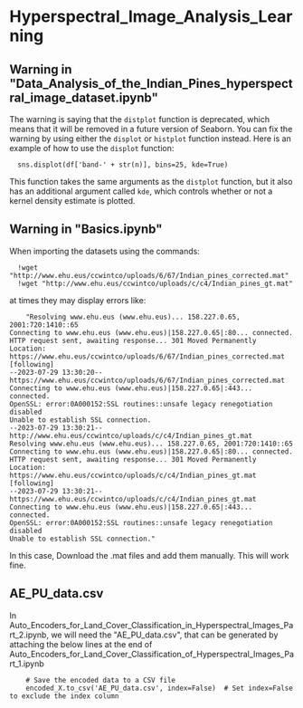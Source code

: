 # Hyperspectral_Image_Analysis_Learning



## Warning in "Data_Analysis_of_the_Indian_Pines_hyperspectral_image_dataset.ipynb"
  The warning is saying that the `distplot` function is deprecated, which means that it will be removed in a future version of Seaborn. You can fix the warning by using either the `displot` or `histplot` function instead. Here is an example of how to use the `displot` function:

      sns.displot(df['band-' + str(n)], bins=25, kde=True)
  
  This function takes the same arguments as the `distplot` function, but it also has an additional argument called `kde`, which controls whether or not a kernel density estimate is plotted.




## Warning in "Basics.ipynb"
  When importing the datasets using the commands:
  
      !wget "http://www.ehu.eus/ccwintco/uploads/6/67/Indian_pines_corrected.mat"
      !wget "http://www.ehu.eus/ccwintco/uploads/c/c4/Indian_pines_gt.mat"
       
      
  at times they may display errors like:
  ```
      "Resolving www.ehu.eus (www.ehu.eus)... 158.227.0.65, 2001:720:1410::65
Connecting to www.ehu.eus (www.ehu.eus)|158.227.0.65|:80... connected.
HTTP request sent, awaiting response... 301 Moved Permanently
Location: https://www.ehu.eus/ccwintco/uploads/6/67/Indian_pines_corrected.mat [following]
--2023-07-29 13:30:20--  https://www.ehu.eus/ccwintco/uploads/6/67/Indian_pines_corrected.mat
Connecting to www.ehu.eus (www.ehu.eus)|158.227.0.65|:443... connected.
OpenSSL: error:0A000152:SSL routines::unsafe legacy renegotiation disabled
Unable to establish SSL connection.
--2023-07-29 13:30:21--  http://www.ehu.eus/ccwintco/uploads/c/c4/Indian_pines_gt.mat
Resolving www.ehu.eus (www.ehu.eus)... 158.227.0.65, 2001:720:1410::65
Connecting to www.ehu.eus (www.ehu.eus)|158.227.0.65|:80... connected.
HTTP request sent, awaiting response... 301 Moved Permanently
Location: https://www.ehu.eus/ccwintco/uploads/c/c4/Indian_pines_gt.mat [following]
--2023-07-29 13:30:21--  https://www.ehu.eus/ccwintco/uploads/c/c4/Indian_pines_gt.mat
Connecting to www.ehu.eus (www.ehu.eus)|158.227.0.65|:443... connected.
OpenSSL: error:0A000152:SSL routines::unsafe legacy renegotiation disabled
Unable to establish SSL connection."
```

In this case, Download the .mat files and add them manually. This will work fine.


## AE_PU_data.csv
In Auto_Encoders_for_Land_Cover_Classification_in_Hyperspectral_Images_Part_2.ipynb, we will need the "AE_PU_data.csv", that can be generated by attaching the below lines at the end of Auto_Encoders_for_Land_Cover_Classification_of_Hyperspectral_Images_Part_1.ipynb
```
    # Save the encoded data to a CSV file
    encoded_X.to_csv('AE_PU_data.csv', index=False)  # Set index=False to exclude the index column
```
